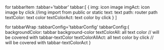 for tabbarItem
:tabbar='tabbar'
tabbar:[
  {
    img: icon image
    imgAct: icon image by click
    //img import from public or static
    text: text
    path: router path
    textColor: text color
    textColorAct: text color by click
  }
]

for tabbarWrap
:tabbarConfig='tabbarConfig'
tabbarConfig:{
  backgroundColor: tabbar background-color
  textColorAll: all text color // will be covered with tabbar-textColor
  textColorAllAct: all text color by click // will be covered with tabbar-textColorAct
}
